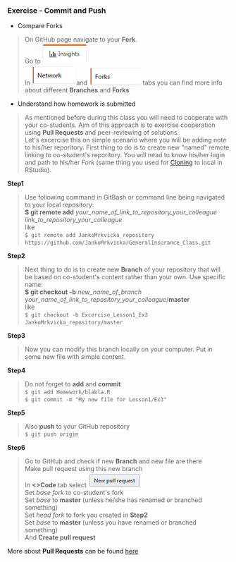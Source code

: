 ### Exercise - Commit and Push
* Compare Forks
> On GitHub page navigate to your **Fork**.  
> Go to ![](../Support/About_git_files/Insights.png)  
> In ![](../Support/About_git_files/Network.png) and ![](../Support/About_git_files/Forks.png) tabs you can find more info about different **Branches** and **Forks**
* Understand how homework is submitted
> As mentioned before during this class you will need to cooperate with your co-students. Aim of this approach is to exercise cooperation using **Pull Requests** and peer-reviewing of solutions.  
> Let's excercise this on simple scenario where you will be adding note to his/her reporitory.
> First thing to do is to create new "named" remote linking to co-student's reporitory. You will nead to know his/her login and path to his/her *Fork* (same thing you used for [Cloning](Ex01_Fork.md) to local in RStudio).  

**Step1**
> Use following command in GitBash or command line being navigated to your local repository:  
**$ git remote add** *your_name_of_link_to_repository_your_colleague*  *link_to_repository_your_colleague*  
like  
`$ git remote add JankoMrkvicka_repository https://github.com/JankoMrkvicka/GeneralInsurance_Class.git`

**Step2**
> Next thing to do is to create new **Branch** of your repository that will be based on co-student's content rather than your own. Use specific name:  
**$ git checkout -b** *new_name_of_branch* *your_name_of_link_to_repository_your_colleague*/**master**  
like  
`$ git checkout -b Excercise_Lesson1_Ex3 JankoMrkvicka_repository/master`  

**Step3**
>  Now you can modify this branch locally on your computer. Put in some new file with simple content.  

**Step4**
> Do not forget to **add** and **commit**  
`$ git add Homework/blabla.R`  
`$ git commit -m "My new file for Lesson1/Ex3"`  

**Step5**
> Also **push** to your GitHub repository  
`$ git push origin`  

**Step6**
> Go to GitHub and check if new **Branch** and new file are there  
> Make pull request using this new branch  
> In **<>Code** tab select ![](../Support/About_git_files/NewPullRequest.png)  
> Set *base fork* to co-student's fork  
> Set *base* to **master** (unless he/she has renamed or branched something)  
> Set *head fork* to fork you created in **Step2**  
> Set *base* to **master** (unless you have renamed or branched something)  
> And **Create pull request**

More about **Pull Requests** can be found [here](https://help.github.com/articles/checking-out-pull-requests-locally)
